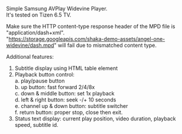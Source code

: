 Simple Samsung AVPlay Widevine Player.<br>
It's tested on Tizen 6.5 TV.

Make sure the HTTP content-type response header of the MPD file is "application/dash+xml".<br>
"https://storage.googleapis.com/shaka-demo-assets/angel-one-widevine/dash.mpd" will fail due to mismatched content type.

Additional features:
1. Subtitle display using HTML table element
2. Playback button control:<br>
a. play/pause button<br>
b. up button: fast forward 2/4/8x<br>
c. down & middle button: set 1x playback<br>
d. left & right button: seek -/+ 10 seconds<br>
e. channel up & down button: subtitle switcher<br>
f. return button: proper stop, close then exit.
3. Status text display: current play position, video duration, playback speed, subtitle id.
